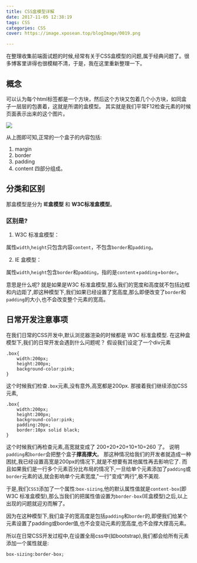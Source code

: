 ```yaml
---
title: CSS盒模型详解
date: 2017-11-05 12:38:19
tags: CSS
categories: CSS
cover: https://image.xposean.top/blogImage/0019.png

---
```


在整理收集前端面试题的时候,经常有关于CSS盒模型的问题,属于经典问题了。很多博客里讲得也很模糊不清，于是，我在这里重新整理一下。


##	概念
可以认为每个html标签都是一个方块，然后这个方块又包着几个小方块，如同盒子一层层的包裹着，这就是所谓的盒模型。
其实就是我们平常F12检查元素的时候页面表示出来的这个图片。

![](https://user-gold-cdn.xitu.io/2017/10/25/9cb491d4bd5d326aeb16632280411283?imageView2/0/w/1280/h/960/ignore-error/1)

从上图即可知,正常的一个盒子的内容包括:
1. margin
2. border
3. padding
4. content
四部分组成。

##	分类和区别
那盒模型是分为 **IE盒模型** 和 **W3C标准盒模型**。

### 区别是?
1. W3C 标准盒模型：

属性`width`,`height`只包含内容`content`，不包含`border`和`padding`。

2. IE 盒模型：

属性`width`,`height`包含`border`和`padding`，指的是`content`+`padding`+`border`。

意思是什么呢?
就是如果是W3C 标准盒模型,那么我们的宽度和高度就不包括边框和内边距了,即这种模型下,我们如果已经设置了宽高度,那么即便改变了`border`和`padding`的大小,也不会改变整个元素的宽高。


##	日常开发注意事项

在我们日常的CSS开发中,默认浏览器渲染的时候都是 W3C 标准盒模型.
在这种盒模型下,我们的日常开发会遇到什么问题呢？
假设我们设定了一个div元素

	.box{
        width:200px;
        height:200px;
        background-color:pink;
	}

这个时候我们检查`.box`元素,没有意外,高宽都是200px.
那接着我们继续添加CSS元素,

	.box{
        width:200px;
        height:200px;
        background-color:pink;
        padding:20px;
        border:10px solid black;
	}	

这个时候我们再检查元素,高宽就变成了 200+20+20+10+10=260 了。
说明`padding`和`border`会把整个盒子**撑高撑大**。
那这种情况给我们的开发者就造成一种困扰,我已经设置高宽是200px的情况下,就是不想要有其他属性再去影响它了.
而且如果我们是一行多个元素百分比布局的情况下,一旦给单个元素添加了`padding`或`border`元素的话,就会影响单个元素宽度,"一行"变成"两行",极不美观.

于是,我们`CSS3`添加了一个属性:`box-sizing`,他的默认属性值就是`content-box`(即 W3C 标准盒模型),那么当我们的把属性值设置为`border-box`(IE盒模型)之后,以上出现的问题就迎刃而解了。

因为在这种模型下,我们盒子的宽高度是包括`padding`和`border`的,即便我们给某个元素设置了padding或border值,也不会变动元素的宽高度,也不会撑大撑高元素。

所以在日常CSS开发过程中,在设置全局css中(如bootstrap),我们都会给所有元素添加一个属性就是:

	box-sizing:border-box;

